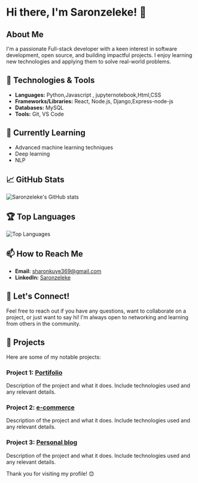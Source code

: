 # Hi there, I'm  Saronzeleke! 👋

## About Me
I'm a passionate Full-stack developer with a keen interest in software development, open source, and building impactful projects. I enjoy learning new technologies and applying them to solve real-world problems.

## 🔧 Technologies & Tools
- **Languages:** Python,Javascript , jupyternotebook,Html,CSS
- **Frameworks/Libraries:** React, Node.js, Django,Express-node-js
- **Databases:** MySQL
- **Tools:** Git, VS Code

## 🌱 Currently Learning
- Advanced machine learning techniques
- Deep learning 
- NLP

## 📈 GitHub Stats
![Saronzeleke's GitHub stats](https://github-readme-stats.vercel.app/api?username=Saronzeleke&show_icons=true&theme=radical)

## 🏆 Top Languages
![Top Languages](https://github-readme-stats.vercel.app/api/top-langs/?username=Saronzeleke&layout=compact&theme=radical)

## 📫 How to Reach Me
- **Email:** sharonkuye369@gmail.com
- **LinkedIn:** [Saronzeleke](https://www.linkedin.com/in/saronzeleke/)


## 💬 Let's Connect!
Feel free to reach out if you have any questions, want to collaborate on a project, or just want to say hi! I'm always open to networking and learning from others in the community.


## 📂 Projects
Here are some of my notable projects:

### Project 1: [Portifolio](https://github.com/Saronzeleke/portifolio )
Description of the project and what it does. Include technologies used and any relevant details.

### Project 2: [e-commerce](https://github.com/Saronzeleke/e-commerce)
Description of the project and what it does. Include technologies used and any relevant details.

### Project 3: [Personal blog](https://github.com/Saronzelekblog/)
Description of the project and what it does. Include technologies used and any relevant details.

Thank you for visiting my profile! 😊
